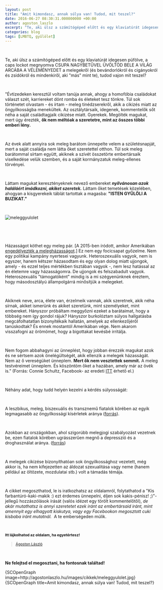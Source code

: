 ```yaml
---
layout: post
title: "Amit kimondasz, annak súlya van! Tudod, mit teszel?"
date: 2016-06-27 08:30:31.000000000 +00:00
author: agoston_laszlo
excerpt: "Te, aki ülsz a számítógéped előtt és egy klaviatúrát idegesen püfölve, a caps lockot megnyomva CSUPA NAGYBETŰVEL ÜVÖLTÖD BELE A VILÁG ARCÁBA A VÉLEMÉNYEDET a melegekről (és bevándorlókról és cigányokról és zsidókról és mindenkiről, aki 'más' mint te), tudod vajon mit teszel?"
categories: blog
tags: [LMBTQ, gyűlölet]
---
```

<p>&nbsp;</p>
<p>Te, aki ülsz a számítógéped előtt és egy klaviatúrát idegesen püfölve, a caps lockot megnyomva CSUPA NAGYBETŰVEL ÜVÖLTÖD BELE A VILÁG ARCÁBA A VÉLEMÉNYEDET a melegekről (és bevándorlókról és cigányokról és zsidókról és mindenkiről, aki "más" mint te), tudod vajon mit teszel?</p>
<p>&nbsp;</p>
<p>"Évtizedeken keresztül voltam tanúja annak, ahogy a homofóbia családokat választ szét, karriereket dönt romba és életeket tesz tönkre. Túl sok történetet olvastam - és írtam - meleg tinédzserekről, akik a cikizés miatt az öngyilkosságba menekültek. Az osztálytársaik, idegenek, kommentelők sőt néha a saját családtagjaik cikizése miatt. Gyerekek. Megölték magukat, mert úgy érezték, <strong>ők nem méltóak a szeretetre, mint az összes többi emberi lény.</strong></p>
<p>&nbsp;</p>
<p>Az évek alatt annyira sok meleg barátom ünnepelte velem a születésnapját, mert a saját családja nem látta őket szeretettel otthon. Túl sok meleg barátommal sírtam együtt, akiknek a szívét összetörte embertársaik viselkedése velük szemben, és a saját kormányzatuk meleg-ellenes törvényei.</p>
<p>&nbsp;</p>
<p>Láttam magukat keresztényeknek nevező embereket<em> </em><strong><em>nyilvánosan azok haláláért imádkozni, akiket szeretek.</em></strong> Láttam őket temetések közelében, ahogyan a kisgyerekeik táblát tartottak a magasba: <strong>"ISTEN GYŰLÖLI A BUZIKAT."</strong></p>
<p>&nbsp;</p>
<p><img src="http://agostonlaszlo.hu/images/cikkek/meleggyulolet.jpg" alt="meleggyulolet" style="display: block; margin-left: auto; margin-right: auto;" /></p>

<p>&nbsp;</p>
<p>&nbsp;</p>
<p>Házasságot köthet egy meleg pár. [A 2015-ben íródott, amikor Amerikában <a href="http://index.hu/kulfold/2015/06/26/egesz_amerikaban_legalis_lett_a_meleghazassag/" target="_blank">engedélyezték a melegházasságot</a>.] Ez nem egy focicsapat győzelme. Nem egy politikai kampány nyertesei vagyunk. Heteroszexuális vagyok, nem is egyszer, hanem kétszer házasodtam és egy olyan dolog miatt ujjongok, amely - és ezzel teljes mértékben tisztában vagyok -, nem lesz hatással az én életemre vagy házasságomra. De ujjongok és felszabadult vagyok. Heteroszexuális "támogatóként" mindig is a mi szégyenünknek éreztem, hogy másodosztályú állampolgárrá minősítjük a melegeket.</p>
<p>&nbsp;</p>
<p>Akiknek neve, arca, élete van, érzelmeik vannak, akik szeretnek, akik néha sírnak, akiket ismerünk és akiket szeretünk, mint személyeket, mint embereket. Hányszor próbáltam meggyőzni ezeket a barátaimat, hogy a többség nem így gondol rájuk? Hányszor burkolóztam súlyos hallgatásba megcáfolhatatlan bizonyítékaik hallatán, amelyek az ellenkezőjéről tanúskodtak? És ennek mostantól Amerikában vége. Nem akarom visszafogni az örömömet, hogy a bigottakat kevésbé irritálja.</p>
<p>&nbsp;</p>
<p>Nem fogom abbahagyni az ünneplést, hogy jobban érezzék magukat azok és ne sértsem azok önelégültségét, akik ellenzik a melegek házasságát. Nem az ő vereségüket ünneplem. <strong>Mert ők nem vesztettek semmit.</strong> A meleg testvéreimet ünneplem. És köszöntöm őket a hazában, amely már az övék is." (Forrás: Connie Schultz, Facebook- az eredeti&nbsp;<a href="https://www.facebook.com/schultz.connie/posts/10153324843165272?fref=nf" target="_blank">ITT</a> érhető el.)</p>
<p>&nbsp;</p>
<p>Néhány adat, hogy tudd helyén kezelni a kérdés súlyosságát:</p>
<p>&nbsp;</p>
<p>A leszbikus, meleg, biszexuális és transznemű fiatalok körében az egyik legmagasabb az öngyilkossági kísérletek aránya (<a href="http://www.npr.org/templates/story/story.php?storyId=98782569" target="_blank">forrás</a>).</p>
<p>&nbsp;</p>
<p>Azokban az országokban, ahol szigorúbb melegjogi szabályozást vezetnek be, ezen fiatalok körében ugrásszerűen megnő a depresszió és a droghasználat aránya. (<a href="http://ajph.aphapublications.org/doi/abs/10.2105/AJPH.2009.168815" target="_blank">forrás</a>)</p>
<p>&nbsp;</p>
<p>A melegek cikizése bizonyíthatóan sok öngyilkossághoz vezetett, még akkor is, ha nem kifejezetten az áldozat szexualitása vagy neme (hanem például az öltözete, mozdulatai stb.) volt a támadás témája.</p>
<p>&nbsp;</p>
<p>A cikket megoszthatod, le is iratkozhatsz az oldalamról, folytathatod a "Kis farbantúró-kaki-makik :)&nbsp;ezt érdemes ünnepelni, éljen sok kakis-pénisz! ;)<span>"-jellegű hozzászólások írását (valós idézet egy törölt kommentelőtől),</span> <em>de akár mutathatsz is annyi szeretetet ezek iránt az embertársaid iránt, mint amennyit egy elhagyott kiskutya, vagy egy Facebookon megosztott cuki kisbaba iránt mutatnál.</em>&nbsp; A te emberségeden múlik.</p>
<p>&nbsp;</p>
<p><strong style="font-size: 12.16px; line-height: 15.808px;">Itt lájkolhatod az oldalam, ha egyetértesz!</strong></p>
<div class="fb-page" style="font-size: 12.16px; line-height: 15.808px;" data-href="https://www.facebook.com/agostonlaszloartist" data-width="250" data-height="100" data-small-header="false" data-adapt-container-width="false" data-hide-cover="true" data-show-facepile="false">
<div class="fb-xfbml-parse-ignore">
<blockquote cite="https://www.facebook.com/agostonlaszloartist"><a href="https://www.facebook.com/agostonlaszloartist">Ágoston László</a></blockquote>
</div>
</div>
<p>&nbsp;</p>
<p><strong>Ne felejtsd el megosztani, ha fontosnak találtad!</strong></p>
<p>{SCOpenGraph image=http://agostonlaszlo.hu/images/cikkek/meleggyulolet.jpg} {SCOpenGraph title=Amit kimondasz, annak súlya van! Tudod, mit teszel?}</p>
